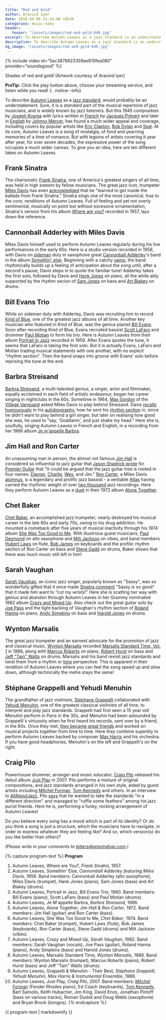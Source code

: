 ```yaml
---
title: "Red and Gold"
author: Aravind Iyer
date: 2018-04-06 13:34:00 +0530
categories: music-naka
header:
   teaser: "/assets/images/red-and-gold-640.jpg"
excerpt: To describe Autumn Leaves as a jazz standard is an understatement. It has a much wider appeal with covers by Eric Clapton, Bob Dylan and Seal. It is a song of nostalgia, of fond and yearning memories of a time of romance. But with legions of artists covering it for over seven decades, the expressive power of the song occupies a much wider canvas. Here are ten different takes on Autumn Leaves.
description: To describe Autumn Leaves as a jazz standard is an understatement. It has a much wider appeal with covers by Eric Clapton, Bob Dylan and Seal. It is a song of nostalgia, of fond and yearning memories of a time of romance. But with legions of artists covering it for over seven decades, the expressive power of the song occupies a much wider canvas. Here are ten different takes on Autumn Leaves.
og_image: "/assets/images/red-and-gold-640.jpg"
---
```

{% include video id="5ac3878923359ae810fea080" provider="soundsgood" %}
<figcaption> Shades of red and gold! (Artwork courtesy of Aravind Iyer)</figcaption>

**ProTip:** Click the play button <i class="fas fa-play-circle" color="#52adc8" aria-hidden="true"></i> above, choose your streaming service, and listen while you read!
{: .notice--info}

To describe [Autumn Leaves](https://en.wikipedia.org/wiki/Autumn_Leaves_(1945_song)) as a [jazz standard](https://en.wikipedia.org/wiki/Jazz_standard), would probably be an understatement. Sure, it is a *standard* part of the musical repertoire of jazz musicians, and is widely known by jazz listeners. But this 1945 composition by [Joseph Kosma](https://en.wikipedia.org/wiki/Joseph_Kosma) with lyrics written in [French](https://genius.com/Jacques-prevert-les-feuilles-mortes-annotated) by [Jacques Prévert](https://en.wikipedia.org/wiki/Jacques_Pr%C3%A9vert) and later in [English](https://genius.com/Johnny-mercer-autumn-leaves-lyrics) by [Johnny Mercer](https://en.wikipedia.org/wiki/Johnny_Mercer), has found a much wider appeal and coverage, including covers by popular artists like [Eric Clapton](https://en.wikipedia.org/wiki/Eric_Clapton), [Bob Dylan](https://en.wikipedia.org/wiki/Bob_Dylan) and [Seal](https://en.wikipedia.org/wiki/Seal_(musician)). At its core, Autumn Leaves is a song of nostalgia, of fond and yearning memories of a time of romance. But with legions of artists covering it year after year, for over seven decades, the expressive power of the song occupies a much wider canvas. To give you an idea, here are ten different takes on Autumn Leaves.

## Frank Sinatra
The charismatic [Frank Sinatra](https://en.wikipedia.org/wiki/Frank_Sinatra), one of America's greatest singers of all time, was held in high esteem by fellow musicians. The great jazz icon, trumpeter [Miles Davis](https://en.wikipedia.org/wiki/Miles_Davis) has even [acknowledged](https://jazztimes.com/features/world-on-a-string-sinatra-100/) that he "learned to get inside the ballads from Frank Sinatra." Sinatra sings one of the most canonical, true to the core, renditions of Autumn Leaves. Full of feeling and yet not overly sentimental, musically on point but without excessive ornamentation, Sinatra's version from his album [Where are you?](https://en.wikipedia.org/wiki/Where_Are_You%3F_(Frank_Sinatra_album)) recorded in 1957, lays down the reference.

## Cannonball Adderley with Miles Davis
Miles Davis himself used to perform Autumn Leaves regularly during his live performances in the early 60s. Here is a studio version recorded in 1958, with Davis on [sideman](https://en.wikipedia.org/wiki/Session_musician) duty in saxophone great [Cannonball Adderley](https://en.wikipedia.org/wiki/Cannonball_Adderley)'s band in the album [Somethin' else](https://en.wikipedia.org/wiki/Somethin%27_Else_(Cannonball_Adderley_album)). Beginning with a catchy [vamp](http://ccnmtl.columbia.edu/projects/jazzglossary/v/vamp.html), the band rhythmically builds up a feeling of anticipation about the song until, after a second's pause, Davis steps in to quote the familiar tune! Adderley takes the first solo, followed by Davis and [Hank Jones](https://en.wikipedia.org/wiki/Hank_Jones) on piano, all the while ably supported by the rhythm secion of [Sam Jones](https://en.wikipedia.org/wiki/Sam_Jones_(musician)) on bass and [Art Blakey](https://en.wikipedia.org/wiki/Art_Blakey) on drums.

## Bill Evans Trio
While on sideman duty with Adderley, Davis was recruiting him to record [Kind of Blue](https://en.wikipedia.org/wiki/Kind_of_Blue), one of the greatest jazz albums of all time. Another key musician who featured in Kind of Blue, was the genius pianist [Bill Evans](https://en.wikipedia.org/wiki/Bill_Evans). Soon after recording Kind of Blue, Evans recruited bassist [Scott LaFaro](https://en.wikipedia.org/wiki/Scott_LaFaro) and drummer [Paul Motian](https://en.wikipedia.org/wiki/Paul_Motian) to form his trio. Here is Autumn Leaves from their album [Portrait in Jazz](https://en.wikipedia.org/wiki/Portrait_in_Jazz) recorded in 1959. After Evans quotes the tune, it seems that LaFaro is taking the first solo. But it is actually Evans, LaFaro and Motian trading musical statements with one another, with no explicit "rhythm section". Then the band snaps into groove with Evans' solo before reprising the tune at the end.

## Barbra Streisand
[Barbra Streisand](https://en.wikipedia.org/wiki/Barbra_Streisand), a multi-talented genius, a singer, actor and filmmaker, equally acclaimed in each field of artistic endeavour, began her career singing in nightclubs in the 60s. Sometime in 1964, [Max Gordon](https://en.wikipedia.org/wiki/Max_Gordon_(Village_Vanguard_founder)) of the [Village Vanguard](https://en.wikipedia.org/wiki/Village_Vanguard) asked Miles Davis to play behind Streisand. Davis [recalls humourously](http://jerryjazzmusician.com/2014/09/miles-davis-almost-playing-barbara-streisand/) in his [autobiography](https://www.theatlantic.com/magazine/archive/1990/01/the-book-on-miles/475422/), how he sent his [rhythm section](https://en.wikipedia.org/wiki/Miles_Davis_Quintet#Second_great_quintet_(1964-68)) in, since he didn't want to play behind a girl singer, but later on realising how good she was, he used to "say, 'Goddamn', and just shake my head." Here she is, soulfully, singing Autumn Leaves in French and English, in a recording from her 1966 album [Je m'appelle Barbra](https://en.wikipedia.org/wiki/Je_m%27appelle_Barbra).

## Jim Hall and Ron Carter
An unassuming man in person, the almost not famous [Jim Hall](https://en.wikipedia.org/wiki/Jim_Hall_(musician)) is considered so influential to jazz guitar that [Jason Shadrick wrote](http://www.premierguitar.com/articles/20043-remembering-jim-hall-1930-2013) for [Premier Guitar](https://www.premierguitar.com/) that "It could be argued that the jazz guitar tree is rooted in four names: [Django](https://en.wikipedia.org/wiki/Django_Reinhardt), [Charlie](https://en.wikipedia.org/wiki/Charlie_Christian), [Wes](https://en.wikipedia.org/wiki/Wes_Montgomery), and *Jim*." [Ron Carter](https://en.wikipedia.org/wiki/Ron_Carter), a Miles Davis [alumnus](https://en.wikipedia.org/wiki/Miles_Davis_Quintet#Second_great_quintet_(1964-68)), is a legendary and prolific jazz bassist - a veritable [Atlas](https://en.wikipedia.org/wiki/Atlas_(mythology)) having carried the rhythmic weight of over [two thousand](http://www.guinnessworldrecords.com/news/2016/1/ron-carter-earns-world-record-as-the-most-recorded-jazz-bassist-in-history-411828) jazz recordings. Here they perform Autumn Leaves as a [duet](https://en.wikipedia.org/wiki/Duet) in their 1972 album [Alone Together](https://en.wikipedia.org/wiki/Alone_Together_(Ron_Carter_and_Jim_Hall_album)).

## Chet Baker
[Chet Baker](https://www.allmusic.com/artist/chet-baker-mn0000094210/biography), an accomplished jazz trumpeter, nearly destroyed his musical career in the late 60s and early 70s, owing to his drug addiction. He mounted a comeback after five years of musical inactivity through his 1974 album [She Was Too Good to Me](https://en.wikipedia.org/wiki/She_Was_Too_Good_to_Me). With illustrious guest musicians, [Paul Desmond](https://en.wikipedia.org/wiki/Paul_Desmond) on alto saxophone and [Milt Jackson](https://en.wikipedia.org/wiki/Milt_Jackson) on vibes, and band members [Hubert Laws](https://en.wikipedia.org/wiki/Hubert_Laws) on flute, [Bob James](https://en.wikipedia.org/wiki/Bob_James_(musician)) on keyboards and the profilic rhythm section of Ron Carter on bass and [Steve Gadd](https://en.wikipedia.org/wiki/Steve_Gadd) on drums, Baker shows that there was much music still left in him!

## Sarah Vaughan
[Sarah Vaughan](https://en.wikipedia.org/wiki/Sarah_Vaughan), an iconic jazz singer, popularly known as "Sassy", was so wonderfully gifted that it once made [Sinatra comment](https://books.google.co.in/books?id=NVcEAAAAMBAJ&pg=PA27&redir_esc=y#v=onepage&q&f=false) "Sassy is so good" that it made him want to "cut my wrists!" Here she is scatting her way with genius and abandon through Autumn Leaves in her Grammy nominated 1982 album [Crazy and Mixed Up](https://en.wikipedia.org/wiki/Crazy_and_Mixed_Up). Also check out the great guitar solo by [Joe Pass](https://en.wikipedia.org/wiki/Joe_Pass) and the tight backing of Vaughan's rhythm section of [Roland Hanna](https://en.wikipedia.org/wiki/Roland_Hanna) on piano, [Andy Simpkins](https://en.wikipedia.org/wiki/Andy_Simpkins) on bass and [Harold Jones](https://en.wikipedia.org/wiki/Harold_Jones_(drummer)) on drums.

## Wynton Marsalis
The great jazz trumpeter and an earnest advocate for the promotion of jazz and classical music, [Wynton Marsalis](https://en.wikipedia.org/wiki/Wynton_Marsalis) recorded [Marsalis Standard Time, Vol. 1](https://en.wikipedia.org/wiki/Marsalis_Standard_Time,_Vol._I) in 1986, along with [Marcus Roberts](https://en.wikipedia.org/wiki/Marcus_Roberts) on piano, [Robert Hurst](https://en.wikipedia.org/wiki/Robert_Hurst_(musician)) on bass and [Jeff "Tain" Watts](https://en.wikipedia.org/wiki/Jeff_Tain_Watts) on drums. Marsalis and his band revisit jazz standards and twist them from a rhythm or [time](http://ccnmtl.columbia.edu/projects/jazzglossary/t/time.html) perspective. This is apparent in their rendition of Autumn Leaves where you can feel the song speed up and slow down, although technically the metre stays the same!

## Stéphane Grappelli and Yehudi Menuhin
The grandfather of jazz violinists, [Stéphane Grappelli](https://en.wikipedia.org/wiki/St%C3%A9phane_Grappelli) collaborated with [Yehudi Menuhin](https://en.wikipedia.org/wiki/Yehudi_Menuhin), one of the greatest classical violinists of all time, to interpret and play jazz standards. Grappelli had first seen a 15 year old Menuhin perform in Paris in the 30s, and Menuhin had been astounded by Grappelli's virtuosity when he first heard his records, sent over by a friend, in the 60s. Once they met, [they became great friends](http://www.dailymotion.com/video/x17vnk5) and worked on musical projects together from time to time. Here they combine superbly to perform Autumn Leaves backed by composer [Max Harris](https://en.wikipedia.org/wiki/Max_Harris_(composer)) and his orchestra. If you have good headphones, Menuhin's on the left and Grappelli's on the right.

## Craig Pilo
Powerhouse drummer, arranger and music educator, [Craig Pilo](https://en.wikipedia.org/wiki/Craig_Pilo) released his debut album [Just Play](https://store.cdbaby.com/cd/craigpilo) in 2007. Pilo performs a mixture of original compositions, and jazz standards arranged in his own style, aided by guest artists including [Mitchel Forman](https://en.wikipedia.org/wiki/Mitchel_Forman), [Tom Kennedy](https://en.wikipedia.org/wiki/Tom_Kennedy_(musician)) and others. In an interview to [AllAboutJazz](https://www.allaboutjazz.com/), Pilo [says](https://www.allaboutjazz.com/take-five-with-craig-pilo-craig-pilo-by-aaj-staff.php?page=1) that he wanted to take the standards "in a different direction" and managed to "ruffle some feathers" among his jazz purist friends. Here he is, performing a funky, rocking arrangement of Autumn Leaves!

Do you believe every song has a mood which is part of its identity? Or do you think a song is just a structure, which the musicians have to navigate, in order to express whatever they are feeling like? And so, which version(s) do you like better than others?

*(Please write in your comments to [letters@aravindiyer.com](mailto:letters@aravindiyer.com).)*

{% capture program-text %}
**Program**

1. Autumn Leaves, Where are You?, *Frank Sinatra*, 1957.
2. Autumn Leaves, Somethin' Else, *Cannonball Adderley featuring Miles Davis*, 1958. Band members: Cannonball Adderley (alto saxophone), Miles Davis (trumpet), Hank Jones (piano), Sam Jones (bass) and Art Blakey (drums).
3. Autumn Leaves, Portrait in Jazz, *Bill Evans Trio*, 1960. Band members: Bill Evans (piano), Scott LaFaro (bass) and Paul Motian (drums).
4. Autumn Leaves, Je M'appelle Barbra, *Barbra Streisand*, 1966.
5. Autumn Leaves, Alone Together, *Jim Hall & Ron Carter*, 1972. Band members: Jim Hall (guitar) and Ron Carter (bass).
6. Autumn Leaves, She Was Too Good to Me, *Chet Baker*, 1974. Band members: Chet Baker (trumpet), Hubert Laws (flute), Bob James (keyboards), Ron Carter (bass), Steve Gadd (drums) and Milt Jackson (vibes).
7. Autumn Leaves, Crazy and Mixed Up, *Sarah Vaughan*, 1982. Band members: Sarah Vaughan (vocals), Joe Pass (guitar), Roland Hanna (piano), Andy Simpkins (bass) and Harold Jones (drums).
8. Autumn Leaves, Marsalis Standard Time, *Wynton Marsalis*, 1986. Band members: Wynton Marsalis (trumpet), Marcus Roberts (piano), Robert Hurst (bass) and Jeff "Tain" Watts (drums).
9. Autumn Leaves, Grappelli & Menuhin - Their Best, *Stéphane Grappelli, Yehudi Menuhin, Max Harris & Instrumental Ensemble*, 1988.
10. Autumn Leaves, Just Play, *Craig Pilo*, 2007. Band members: [Mitchel Forman](https://en.wikipedia.org/wiki/Mitchel_Forman) (Fender Rhodes piano), Ed Czach (keyboards), [Tom Kennedy](https://en.wikipedia.org/wiki/Tom_Kennedy_(musician)), Bart Samolis, Keith Hubacher, Jim King, David Enos, Jonathan Pintoff (bass on various tracks), Roman Dudok and Doug Webb (saxophone) and Bryan Brock (bongos).
{% endcapture %}

<div class="notice--info">
  {{ program-text | markdownify }}
</div>
